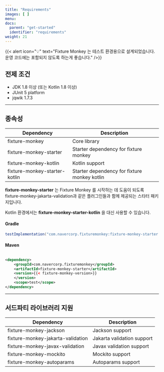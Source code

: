 ```yaml
---
title: "Requirements"
images: [ ]
menu:
docs:
  parent: "get-started"
  identifier: "requirements"
weight: 21
---
```


{{< alert icon="💡" text="Fixture Monkey 는 테스트 환경용으로 설계되었습니다. 운영 코드에는 포함되지 않도록 하는게 좋습니다." />}}

## 전제 조건

* JDK 1.8 이상 (또는 Kotlin 1.8 이상)
* JUnit 5 platform
* jqwik 1.7.3

--------

## 종속성

| Dependency                    | Description                                  |
|-------------------------------|----------------------------------------------|
| fixture-monkey                | Core library                                 |
| fixture-monkey-starter        | Starter dependency for fixture monkey        |
| fixture-monkey-kotlin         | Kotlin support                               |
| fixture-monkey-starter-kotlin | Starter dependency for fixture monkey kotlin |

**fixture-monkey-starter** 는 Fixture Monkey 를 시작하는 데 도움이 되도록 fixture-monkey-jakarta-validation과 같은 플러그인들과 함께 제공되는 스타터 패키지입니다.

Kotlin 환경에서는 **fixture-monkey-starter-kotlin** 을 대신 사용할 수 있습니다.

#### Gradle

```groovy
testImplementation("com.navercorp.fixturemonkey:fixture-monkey-starter:{{< fixture-monkey-version >}}")
```

#### Maven

```xml

<dependency>
    <groupId>com.navercorp.fixturemonkey</groupId>
    <artifactId>fixture-monkey-starter</artifactId>
    <version>{{< fixture-monkey-version>}}
    </version>
    <scope>test</scope>
</dependency>
```

--------

## 서드파티 라이브러리 지원

| Dependency                        | Description                |
|-----------------------------------|----------------------------|
| fixture-monkey-jackson            | Jackson support            |
| fixture-monkey-jakarta-validation | Jakarta validation support |
| fixture-monkey-javax-validation   | Javax validation support   |
| fixture-monkey-mockito            | Mockito support            |
| fixture-monkey-autoparams         | Autoparams support         |
